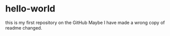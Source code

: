 # hello-world
this is my first repository on the GitHub
Maybe I have made a wrong copy of readme changed.
